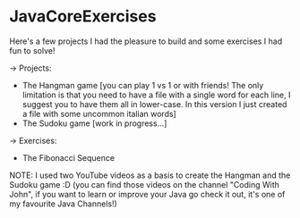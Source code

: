 # JavaCoreExercises
Here's a few projects I had the pleasure to build and some exercises I had fun to solve!

-> Projects:
   - The Hangman game [you can play 1 vs 1 or with friends! The only limitation is that you need to have a file with a single word for each line,
     I suggest you to have them all in lower-case. In this version I just created a file with some uncommon italian words]
   - The Sudoku game [work in progress...]
   
   
-> Exercises:
   - The Fibonacci Sequence

NOTE: 
I used two YouTube videos as a basis to create the Hangman and the Sudoku game :D (you can find those videos on the channel "Coding With John", if you want to learn or improve your Java go check it out, it's one of my favourite Java Channels!)
